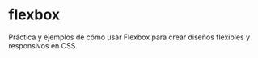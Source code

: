 # flexbox
Práctica y ejemplos de cómo usar Flexbox para crear diseños flexibles y responsivos en CSS.
